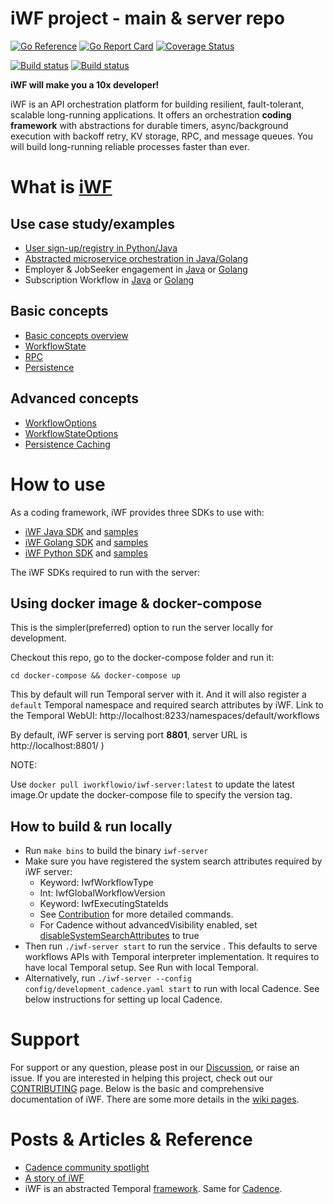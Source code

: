 # iWF project - main & server repo

[![Go Reference](https://pkg.go.dev/badge/github.com/indeedeng/iwf.svg)](https://pkg.go.dev/github.com/indeedeng/iwf)
[![Go Report Card](https://goreportcard.com/badge/github.com/indeedeng/iwf)](https://goreportcard.com/report/github.com/indeedeng/iwf)
[![Coverage Status](https://codecov.io/github/indeedeng/iwf/coverage.svg?branch=main)](https://app.codecov.io/gh/indeedeng/iwf/branch/main)

[![Build status](https://github.com/indeedeng/iwf/actions/workflows/ci-cadence-integ-test.yml/badge.svg?branch=main)](https://github.com/indeedeng/iwf/actions/workflows/ci-cadence-integ-test.yml)
[![Build status](https://github.com/indeedeng/iwf/actions/workflows/ci-temporal-integ-test.yml/badge.svg?branch=main)](https://github.com/indeedeng/iwf/actions/workflows/ci-temporal-integ-test.yml)

**iWF will make you a 10x developer!**

iWF is an API orchestration platform for building resilient, fault-tolerant, scalable long-running applications. 
It offers an orchestration **coding framework** with abstractions for durable timers, async/background execution with backoff retry, 
KV storage,  RPC, and message queues. You will build long-running reliable processes faster than ever.


# What is [iWF](https://github.com/indeedeng/iwf/wiki/Basic-concepts-overview)

## Use case study/examples
* [User sign-up/registry in Python/Java](https://github.com/indeedeng/iwf/wiki/Use-case-study-%E2%80%90%E2%80%90-user-signup-workflow)
* [Abstracted microservice orchestration in Java/Golang](https://github.com/indeedeng/iwf/wiki/Use-case-study-%E2%80%90%E2%80%90-Microservice-Orchestration)
* Employer & JobSeeker engagement in [Java](https://github.com/indeedeng/iwf-java-samples/tree/main/src/main/java/io/iworkflow/workflow/engagement) or [Golang](https://github.com/indeedeng/iwf-golang-samples/blob/main/workflows/engagement)
* Subscription Workflow in [Java](https://github.com/indeedeng/iwf-java-samples/tree/main/src/main/java/io/iworkflow/workflow/subscription) or [Golang](https://github.com/indeedeng/iwf-golang-samples/blob/main/workflows/subscription)

## Basic concepts
* [Basic concepts overview](https://github.com/indeedeng/iwf/wiki/Basic-concepts-overview)
* [WorkflowState](https://github.com/indeedeng/iwf/wiki/WorkflowState)
* [RPC](https://github.com/indeedeng/iwf/wiki/RPC)
* [Persistence](https://github.com/indeedeng/iwf/wiki/Persistence)

## Advanced concepts
* [WorkflowOptions](https://github.com/indeedeng/iwf/wiki/WorkflowOptions)
* [WorkflowStateOptions](https://github.com/indeedeng/iwf/wiki/WorkflowStateOptions)
* [Persistence Caching](https://github.com/indeedeng/iwf/wiki/Persistence-Caching)

# How to use

As a coding framework, iWF provides three SDKs to use with:

* [iWF Java SDK](https://github.com/indeedeng/iwf-java-sdk) and [samples](https://github.com/indeedeng/iwf-java-samples)
* [iWF Golang SDK](https://github.com/indeedeng/iwf-golang-sdk) and [samples](https://github.com/indeedeng/iwf-golang-samples)
* [iWF Python SDK](https://github.com/indeedeng/iwf-python-sdk) and [samples](https://github.com/indeedeng/iwf-python-samples)

The iWF SDKs required to run with the server:

## Using docker image & docker-compose

This is the simpler(preferred) option to run the server locally for development.

Checkout this repo, go to the docker-compose folder and run it:

```shell
cd docker-compose && docker-compose up
```

This by default will run Temporal server with it.
And it will also register a `default` Temporal namespace and required search attributes by iWF.
Link to the Temporal WebUI: http://localhost:8233/namespaces/default/workflows

By default, iWF server is serving port **8801**, server URL is http://localhost:8801/ )

NOTE:

Use `docker pull iworkflowio/iwf-server:latest` to update the latest image.Or update the docker-compose file to specify
the version tag.

## How to build & run locally

* Run `make bins` to build the binary `iwf-server`
* Make sure you have registered the system search attributes required by iWF server:
    * Keyword: IwfWorkflowType
    * Int: IwfGlobalWorkflowVersion
    * Keyword: IwfExecutingStateIds
    * See [Contribution](./CONTRIBUTING.md) for more detailed commands.
    * For Cadence without advancedVisibility enabled,
      set [disableSystemSearchAttributes](https://github.com/indeedeng/iwf/blob/main/config/development_cadence.yaml#L8)
      to true
* Then run  `./iwf-server start` to run the service . This defaults to serve workflows APIs with Temporal interpreter
  implementation. It requires to have local Temporal setup. See Run with local Temporal.
* Alternatively, run `./iwf-server --config config/development_cadence.yaml start` to run with local Cadence. See below
  instructions for setting up local Cadence.


# Support

For support or any question, please post in our [Discussion](https://github.com/indeedeng/iwf/discussions), or raise an issue.
If you are interested in helping this project, check out our [CONTRIBUTING](https://github.com/indeedeng/iwf/blob/main/CONTRIBUTING.md) page.
Below is the basic and comprehensive documentation of iWF. There are some more details in the [wiki pages](https://github.com/indeedeng/iwf/wiki).


# Posts & Articles & Reference

* [Cadence community spotlight](https://cadenceworkflow.io/blog/2023/01/31/community-spotlight-january-2023/)
* [A story of iWF](https://medium.com/@qlong/a-letter-to-cadence-temporal-and-workflow-tech-community-b32e9fa97a0c)
* iWF is an abstracted Temporal [framework](https://github.com/temporalio/awesome-temporal). Same for [Cadence](https://github.com/uber/cadence#cadence).
